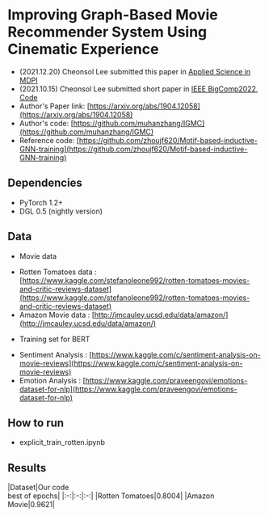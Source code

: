 # Improving Graph-Based Movie Recommender System Using Cinematic Experience

- (2021.12.20) Cheonsol Lee submitted this paper in [Applied Science in MDPI](https://www.mdpi.com/journal/applsci)
- (2021.10.15) Cheonsol Lee submitted short paper in [IEEE BigComp2022](http://www.bigcomputing.org/), [Code]()
- Author's Paper link: [https://arxiv.org/abs/1904.12058](https://arxiv.org/abs/1904.12058)
- Author's code: [https://github.com/muhanzhang/IGMC](https://github.com/muhanzhang/IGMC)
- Reference code: [https://github.com/zhoujf620/Motif-based-inductive-GNN-training](https://github.com/zhoujf620/Motif-based-inductive-GNN-training)


## Dependencies

* PyTorch 1.2+
* DGL 0.5 (nightly version)

## Data

* Movie data
- Rotten Tomatoes data : [https://www.kaggle.com/stefanoleone992/rotten-tomatoes-movies-and-critic-reviews-dataset](https://www.kaggle.com/stefanoleone992/rotten-tomatoes-movies-and-critic-reviews-dataset)
- Amazon Movie data : [http://jmcauley.ucsd.edu/data/amazon/](http://jmcauley.ucsd.edu/data/amazon/)

* Training set for BERT
- Sentiment Analysis : [https://www.kaggle.com/c/sentiment-analysis-on-movie-reviews](https://www.kaggle.com/c/sentiment-analysis-on-movie-reviews)
- Emotion Analysis : [https://www.kaggle.com/praveengovi/emotions-dataset-for-nlp](https://www.kaggle.com/praveengovi/emotions-dataset-for-nlp)


## How to run

- explicit_train_rotten.ipynb


## Results

|Dataset|Our code <br> best of epochs|
|:-:|:-:|:-:|
|Rotten Tomatoes|0.8004|
|Amazon Movie|0.9621|
